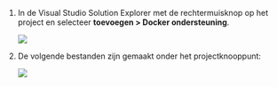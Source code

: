 1. In de Visual Studio Solution Explorer met de rechtermuisknop op het project en selecteer **toevoegen > Docker ondersteuning**.

    ![][0]
 
1. De volgende bestanden zijn gemaakt onder het projectknooppunt:

    ![][1]

[0]: ./media/vs-docker-add-docker-support/add-docker-support.png
[1]: ./media/vs-docker-add-docker-support/docker-files-added.png
